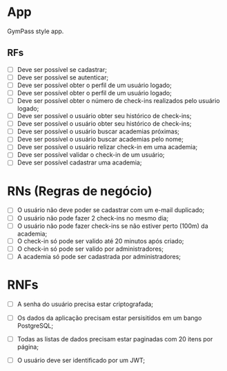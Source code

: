 # App

GymPass style app. 

## RFs 

- [ ] Deve ser possível se cadastrar;
- [ ] Deve ser possível se autenticar;
- [ ] Deve ser possível obter o perfil de um usuário logado;
- [ ] Deve ser possível obter o perfil de um usuário logado;
- [ ] Deve ser possível obter o número de check-ins realizados pelo usuário logado;
- [ ] Deve ser possível o usuário obter seu histórico de check-ins;
- [ ] Deve ser possível o usuário obter seu histórico de check-ins;
- [ ] Deve ser possível o usuário buscar academias próximas;
- [ ] Deve ser possível o usuário buscar academias pelo nome;
- [ ] Deve ser possível o usuário relizar check-in em uma academia;
- [ ] Deve ser possível validar o check-in de um usuário;
- [ ] Deve ser possível cadastrar uma academia;

# RNs (Regras de negócio)

- [ ] O usuário não deve poder se cadastrar com um e-mail duplicado;
- [ ] O usuário não pode fazer 2 check-ins no mesmo dia;
- [ ] O usuário não pode fazer  check-ins se não estiver perto (100m) da academia;
- [ ] O check-in só pode ser valido até 20 minutos após criado;
- [ ] O check-in só pode ser valido por administradores;
- [ ] A academia só pode ser cadastrada por administradores; 

# RNFs 

- [ ] A senha do usuário precisa estar criptografada; 
- [ ] Os dados da aplicação precisam estar persisitidos em um bango PostgreSQL;
- [ ] Todas as listas de dados precisam estar paginadas com 20 itens por página;
- [ ] O usuário deve ser identificado por um JWT;



